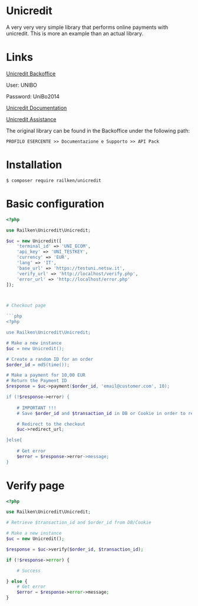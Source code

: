 # Unicredit
A very very very simple library that performs online payments with unicredit.
This is more an example than an actual library.

# Links
[Unicredit Backoffice](https://testeps.netswgroup.it/UNI_CG_BO_WEB/app/login/show)

User: UNIBO

Password: UniBo2014

[Unicredit Documentation](https://testeps.netswgroup.it/UNI_CG_BRANDING/UNI/doc/api_manual.pdf)

[Unicredit Assistance](https://trasparenza.unicredit.it/pdfprod/GP49-PAGAMENTI-ELETTRONICI--SERVIZIO-PAGONLINE-CARTE_IT.pdf)

The original library can be found in the Backoffice under the following path:

```PROFILO ESERCENTE >> Documentazione e Supporto >> API Pack```


# Installation
```
$ composer require railken/unicredit
```

# Basic configuration

```php
<?php

use Railken\Unicredit\Unicredit;

$uc = new Unicredit([
    'terminal_id' => 'UNI_ECOM',
    'api_key' => 'UNI_TESTKEY',
    'currency' => 'EUR',
    'lang' => 'IT',
    'base_url' => 'https://testuni.netsw.it',
    'verify_url' => 'http://localhost/verify.php',
    'error_url' => 'http://localhost/error.php'
]);



# Checkout page

```php
<?php

use Railken\Unicredit\Unicredit;

# Make a new instance
$uc = new Unicredit();

# Create a random ID for an order
$order_id = md5(time());

# Make a payment for 10,00 EUR
# Return the Payment ID
$response = $uc->payment($order_id, 'email@customer.com', 10);

if (!$response->error) {
    
    # IMPORTANT !!!    
    # Save $order_id and $transaction_id in DB or Cookie in order to retrieve in the next page

    # Redirect to the checkout
    $uc->redirect_url;

}else{
	
    # Get error
    $error = $response->error->message;
}

```


# Verify page

```php
<?php

use Railken\Unicredit\Unicredit;

# Retrieve $transaction_id and $order_id from DB/Cookie

# Make a new instance
$uc = new Unicredit();

$response = $uc->verify($order_id, $transaction_id);

if (!$response->error) {

    # Success

} else {
    # Get error
    $error = $response->error->message;
}


```
